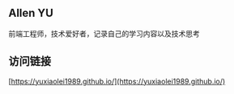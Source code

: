 ## Allen YU

前端工程师，技术爱好者，记录自己的学习内容以及技术思考

## 访问链接

[https://yuxiaolei1989.github.io/](https://yuxiaolei1989.github.io/)
